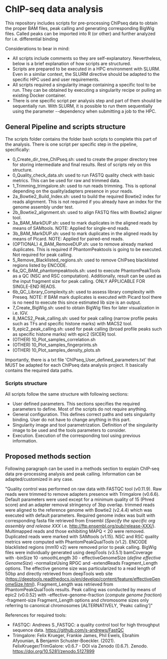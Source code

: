 # ChIP-seq data analysis
This repository includes scripts for pre-processing ChIPseq data to obtain the proper BAM files, peak calling and generating corresponding BigWig files. Called peaks can be imported into R (or other) and further analyzed for i.e. differential binding  

Considerations to bear in mind:

- All scripts include comments so they are self-explanatory. Nevertheless, below is a brief explanation of how scripts are structured.
- Scripts are prepared to be executed in a HPC environment with SLURM. Even in a similar context, the SLURM directive should be adapted to the specific HPC used and user requirements.
- All scripts required a singularity image containing a specific tool to be run. They can be obtained by executing a singularity recipe or pulling an existing Docker container.
- There is one specific script per analysis step and part of them should be sequentially run. With SLURM, it is possible to run them sequentially using the parameter --dependency when submitting a job to the HPC.

## General Pipeline and scripts structure 

The scripts folder contains the folder bash scripts to complete this part of the analysis. There is one script per specific step in the pipeline, specifically:

- 0_Create_dir_tree_ChIPseq.sh: used to create the proper directory tree for storing intermediate and final results. Rest of scripts rely on this structure.
- 0_Quality_check_data.sh: used to run FASTQ quality check with basic metrics. This can be used for raw and trimmed data.
- 1_Trimming_trimgalore.sh: used to run reads trimming. This is optional depending on the quality/adapters presence in your reads.
- 2a_Bowtie2_Build_Index.sh: used to build the required Bowtie2 index for reads alignment. This is not required if you already have an index for the genome assembly under test.
- 2b_Bowtie2_alignment.sh: used to align FASTQ files with Bowtie2 aligner tool.
- 3a_BAM_MarkDUP.sh: used to mark duplicates in the aligned reads by means of SAMtools. NOTE: Applied for single-end reads.
- 3b_BAM_MarkDUP.sh: used to mark duplicates in the aligned reads by means of Picard. NOTE: Applied for paired-end reads.
- (OPTIONAL) 4_BAM_RemoveDUP.sh: use to remove already marked duplicates. This is required if PhantomPeaktools is going to be executed. Not required for peak calling.
- 5_Remove_Blacklisted_regions.sh: used to remove ChIPseq blacklisted regions listed by ENCODE.
- 6a_QC_BAM_phantompeaktools.sh: used to execute PhantomPeakTools as a QC (NSC and RSC computation). Additionally, result can be used as the input fragment size for peak calling. ONLY APPLICABLE FOR SINGLE-END READS.
- 6b_QC_Library_Complexity.sh: used to assess library complexity with Preseq. NOTE: If BAM mark duplicates is executed with Picard tool there is no need to execute this since estimated lib size is an output.
- 7_Create_BigWig.sh: used to obtain BigWig files for later visualization in i.e. IGV.
- 8_MACS2_Peak_calling.sh: used for peak calling (narrow profile peaks such as TFs and specific histone marks) with MACS2 tool.
- 9_epic2_peak_calling.sh: used for peak calling (broad profile peaks such as specific histone marks) with epic2 (SICER) tool.
- (OTHER) 10_Plot_samples_correlation.sh
- (OTHER) 10_Plot_samples_fingerprints.sh
- (OTHER) 10_Plot_samples_density_plots.sh

Importantly, there is a txt file 'ChIPseq_User_defined_parameters.txt' that MUST be adapted for each ChIPseq data analysis project. It basically contains the required data paths.

### Scripts structure

All scripts follow the same structure with following sections:

- User defined parameters. This sections specifies the required parameters to define. Most of the scripts do not require anything.
- General configuration. This defines correct paths and sets singularity binding. User do not have to change anything in this part.
- Singularity image and tool parametrization. Definition of the singularity image to be used and the tools parameters to consider.
- Execution. Execution of the corresponding tool using previous information.
  
## Proposed methods section

Following paragraph can be used in a methods section to explain ChIP-seq data pre-processing analysis and peak calling. Information can be adapted/customized in any case.

"Quality control was performed on raw data with FASTQC tool (v0.11.9). Raw reads were trimmed to remove adapters presence with Trimgalore (v0.6.6). Default parameters were used except for a minimum quality of 15 (Phred score) and an adapter removal stringency of 3bp overlap.  trimmed reads were aligned to the reference genome with Bowtie2 (v2.4.4) which was executed with default parameters. Required genome index was built with corresponding fasta file retrieved from Ensembl (*Specify the specific org assembly and release XXX* i.e. http://ftp.ensembl.org/pub/release-XXX/). Multimapped reads and those exhibiting MAPQ < 20 were removed. Duplicated reads were marked with SAMtools (v1.15). NSC and RSC quality metrics were computed with PhantomPeakQualTools (v1.2). ENCODE blacklisted regions (mm10 v2) were removed prior to peak calling. BigWig files were individually generated using deepTools (v3.5.1) bamCoverage with -binSize 10 -smoothLength 30 - effectiveGenomeSize (*define effective GenomeSize*) -normalizeUsing RPGC and -extendReads Fragment_Length options. The effective genome size was particularized to a read length of 50bp and directly retrieved from deepTools web site (https://deeptools.readthedocs.io/en/develop/content/feature/effectiveGenomeSize.html). Fragment_Length was retrieved from PhantomPeakQualTools results. Peak calling was conducted by means of epic2 (v0.0.52) with -effective-genome-fraction (*compute genome fraction*) -fragment-size Fragment_Length options and chromosome sizes only referring to canonical chromosomes [ALTERNATIVELY, 'Peakc calling']"

References for required tools:

- FASTQC: Andrews S.,FASTQC: a quality control tool for high throughput sequence data. https://github.com/s-andrews/FastQC
- Trimgalore: Felix Krueger, Frankie James, Phil Ewels, Ebrahim Afyounian, & Benjamin Schuster-Boeckler. (2021). FelixKrueger/TrimGalore: v0.6.7 - DOI via Zenodo (0.6.7). Zenodo. https://doi.org/10.5281/zenodo.5127899


